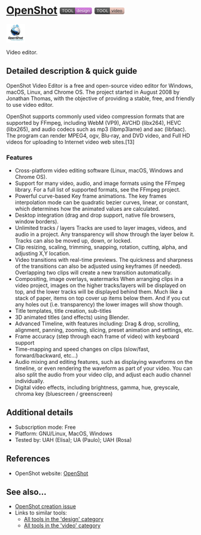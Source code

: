 # [OpenShot](https://www.openshot.org/)  [<img src="images/design.png" align="bottom">](https://github.com/e-CLOSE/Toolbox/issues?q=label%3A01_TOOL+label%3Adesign) [<img src="images/video.png" align="bottom">](https://github.com/e-CLOSE/Toolbox/issues?q=label%3A01_TOOL+label%3Avideo)

[<img src="images/openshot.jpeg" align="bottom" height="50" alt="openshot Logo">](https://www.openshot.org/)

Video editor.


## Detailed description & quick guide

OpenShot Video Editor is a free and open-source video editor for Windows, macOS, Linux, and Chrome OS. The project started in August 2008 by Jonathan Thomas, with the objective of providing a stable, free, and friendly to use video editor.

OpenShot supports commonly used video compression formats that are supported by FFmpeg, including WebM (VP9), AVCHD (libx264), HEVC (libx265), and audio codecs such as mp3 (libmp3lame) and aac (libfaac). The program can render MPEG4, ogv, Blu-ray, and DVD video, and Full HD videos for uploading to Internet video web sites.[13]

### Features

- Cross-platform video editing software (Linux, macOS, Windows and Chrome OS).
- Support for many video, audio, and image formats using the FFmpeg library. For a full list of supported formats, see the FFmpeg project.
- Powerful curve-based Key frame animations. The key frames interpolation mode can be quadratic bezier curves, linear, or constant, which determines how the animated values are calculated.
- Desktop integration (drag and drop support, native file browsers, window borders).
- Unlimited tracks / layers Tracks are used to layer images, videos, and audio in a project. Any transparency will show through the layer below it. Tracks can also be moved up, down, or locked.
- Clip resizing, scaling, trimming, snapping, rotation, cutting, alpha, and adjusting X,Y location.
- Video transitions with real-time previews. The quickness and sharpness of the transitions can also be adjusted using keyframes (if needed). Overlapping two clips will create a new transition automatically.
- Compositing, image overlays, watermarks When arranging clips in a video project, images on the higher tracks/layers will be displayed on top, and the lower tracks will be displayed behind them. Much like a stack of paper, items on top cover up items below them. And if you cut any holes out (i.e. transparency) the lower images will show though.
- Title templates, title creation, sub-titles
- 3D animated titles (and effects) using Blender.
- Advanced Timeline, with features including: Drag & drop, scrolling, alignment, panning, zooming, slicing, preset animation and settings, etc.
- Frame accuracy (step through each frame of video) with keyboard support
- Time-mapping and speed changes on clips (slow/fast, forward/backward, etc...)
- Audio mixing and editing features, such as displaying waveforms on the timeline, or even rendering the waveform as part of your video. You can also split the audio from your video clip, and adjust each audio channel individually.
- Digital video effects, including brightness, gamma, hue, greyscale, chroma key (bluescreen / greenscreen)


## Additional details

- Subscription mode: Free
- Platform: GNU/Linux, MacOS, Windows
- Tested by: UAH (Elisa); UA (Paulo); UAH (Rosa)


## References

- OpenShot website: [OpenShot](https://www.openshot.org/)


## See also...

- [OpenShot creation issue](https://github.com/e-CLOSE/Toolbox/issues/88)
- Links to similar tools:
  - [All tools in the 'design' category](https://github.com/e-CLOSE/Toolbox/issues?q=label%3A01_TOOL+label%3Adesign)
  - [All tools in the 'video' category](https://github.com/e-CLOSE/Toolbox/issues?q=label%3A01_TOOL+label%3Avideo)

